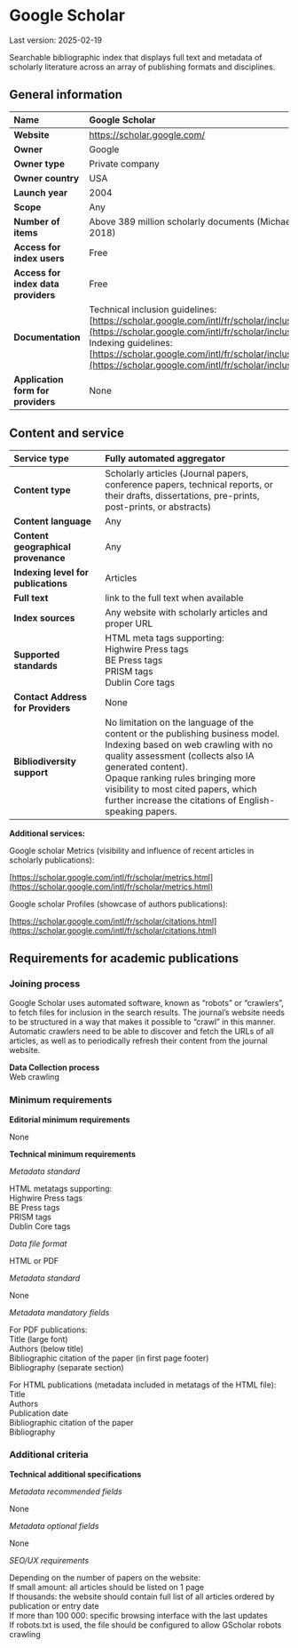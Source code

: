 # **Google Scholar**

Last version: 2025-02-19

Searchable bibliographic index that displays full text and metadata of scholarly literature across an array of publishing formats and disciplines.

## General information

| Name | Google Scholar |
| :---- | :---- |
| **Website** | https://scholar.google.com/ |
| **Owner** | Google |
| **Owner type** | Private company |
| **Owner country** | USA |
| **Launch year** | 2004 |
| **Scope** | Any |
| **Number of items** | Above 389 million scholarly documents (Michael Gusenbauer, 2018) |
| **Access for index users** | Free |
| **Access for index data providers** | Free |
| **Documentation** | Technical inclusion guidelines:  [https://scholar.google.com/intl/fr/scholar/inclusion.html](https://scholar.google.com/intl/fr/scholar/inclusion.html)  <br />Indexing guidelines:  [https://scholar.google.com/intl/fr/scholar/inclusion.html\#indexing](https://scholar.google.com/intl/fr/scholar/inclusion.html\#indexing)  |
| **Application form for providers** | None |

## Content and service

| Service type | Fully automated aggregator |
| :---- | :---- |
| **Content type** | Scholarly articles (Journal papers, conference papers, technical reports, or their drafts, dissertations, pre-prints, post-prints, or abstracts) |
| **Content language** | Any |
| **Content geographical provenance** | Any |
| **Indexing level for publications** | Articles |
| **Full text** | link to the full text when available |
| **Index sources** | Any website with scholarly articles and proper URL |
| **Supported standards** | HTML meta tags supporting: <br> Highwire Press tags <br> BE Press tags <br> PRISM tags <br> Dublin Core tags |
| **Contact Address for Providers** | None |
| **Bibliodiversity support** | No limitation on the language of the content or the publishing business model. <br> Indexing based on web crawling with no quality assessment (collects also IA generated content). <br> Opaque ranking rules bringing more visibility to most cited papers, which further increase the citations of English-speaking papers.|

**Additional services:**

Google scholar Metrics (visibility and influence of recent articles in scholarly publications): 

[https://scholar.google.com/intl/fr/scholar/metrics.html](https://scholar.google.com/intl/fr/scholar/metrics.html) 

Google scholar Profiles (showcase of authors publications): 

[https://scholar.google.com/intl/fr/scholar/citations.html](https://scholar.google.com/intl/fr/scholar/citations.html) 

## Requirements for academic publications

### Joining process

Google Scholar uses automated software, known as “robots” or “crawlers”, to fetch files for inclusion in the search results. The journal’s website needs to be structured in a way that makes it possible to “crawl” in this manner. Automatic crawlers need to be able to discover and fetch the URLs of all articles, as well as to periodically refresh their content from the journal website.

**Data Collection process**  
Web crawling

### Minimum requirements

**Editorial minimum requirements**

None

**Technical minimum requirements**

*Metadata standard*

HTML metatags supporting: <br>
Highwire Press tags <br>
BE Press tags <br>
PRISM tags <br>
Dublin Core tags 

*Data file format* 

HTML or PDF

*Metadata standard*

None

*Metadata mandatory fields*

For PDF publications:  
Title (large font)  
Authors (below title)  
Bibliographic citation of the paper (in first page footer)  
Bibliography (separate section)

For HTML publications (metadata included in metatags of the HTML file):  
Title  
Authors  
Publication date  
Bibliographic citation of the paper  
Bibliography

### Additional criteria

**Technical additional specifications**

*Metadata recommended fields*

None

*Metadata optional fields*

None

*SEO/UX requirements*

Depending on the number of papers on the website: <br>
If small amount: all articles should be listed on 1 page<br>
If thousands: the website should contain full list of all articles ordered by publication or entry date <br>
If more than 100 000: specific browsing interface with the last updates <br>
If robots.txt is used, the file should be configured to allow GScholar robots crawling

